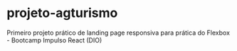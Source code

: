 # projeto-agturismo
Primeiro projeto prático de landing page responsiva para prática do Flexbox - Bootcamp Impulso React (DIO)
